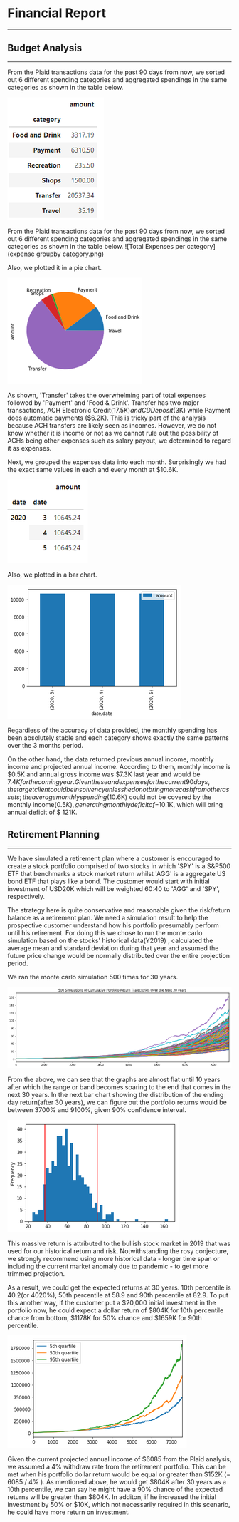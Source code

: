 # Financial Report

---
       
       

## Budget Analysis
---

From the Plaid transactions data for the past 90 days from now, we sorted out 6 different spending categories and aggregated spendings in the same categories as shown in the table below.   

![Total Expenses per category](expense_groupby_category.png)

From the Plaid transactions data for the past 90 days from now, we sorted out 6 different spending categories and aggregated spendings in the same categories as shown in the table below.
![Total Expenses per category](expense groupby category.png)

Also, we plotted it in a pie chart.    

![Spending Categories Pie Chart](pie_chart_new.png)

As shown, 'Transfer' takes the overwhelming part of total expenses followed by 'Payment' and 'Food & Drink'. Transfer has two major transactions, ACH Electronic Credit($17.5K) and CD Deposit($3K) while Payment does automatic payments ($6.2K).
This is tricky part of the analysis because ACH transfers are likely seen as incomes. However, we do not know whether it is income or not as we cannot rule out the possibility of ACHs being other expenses such as salary payout, we determined to regard it as expenses.

Next, we grouped the expenses data into each month. Surprisingly we had the exact same values in each and every month at $10.6K.    

![Monthly expenses](Monthly_spending.png)    

Also, we plotted in a bar chart.    

![Monthly spending bar chart](bar_chart.png)

Regardless of the accuracy of data provided, the monthly spending has been absolutely stable and each category shows exactly the same patterns over the 3 months period.

On the other hand, the data returned previous annual income, monthly income and projected annual income. According to them, monthly income is $0.5K and annual gross income was $7.3K last year and would be $7.4K for the coming year. Given these and expenses for the current 90 days, the target client could be in solvency unless he do not bring more cash from other assets; the average monthly spending($10.6K) could not be covered by the monthly income($0.5K), generating monthly deficit of -$10.1K, which will bring annual deficit of $ 121K.
      
           
           
     
## Retirement Planning
---

We have simulated a retirement plan where a customer is encouraged to create a stock portfolio comprised of two stocks in which 'SPY' is a S&P500 ETF that benchmarks a stock market return whilst 'AGG' is a aggregate US bond ETF that plays like a bond. The customer would start with initial investment of USD20K which will be weighted 60:40 to 'AGG' and 'SPY', respectively.  

The strategy here is quite conservative and reasonable given the risk/return balance as a retirement plan. We need a simulation result to help the prospective customer understand how his portfolio presumably perform until his retirement. For doing this we chose to run the monte carlo simulation based on the stocks' historical data(Y2019) , calculated the average mean and standard deviation during that year and assumed the future price change would be normally distributed over the entire projection period. 

We ran the monte carlo simulation 500 times for 30 years.     

![500 Simulation of Cumulative Portfolio Return Trajectories over the next 30 years](500_simulations_cumulative_return.png)

From the above, we can see that the graphs are almost flat until 10 years after which the range or band becomes soaring to the end that comes in the next 30 years. In the next bar chart showing the distribution of the ending day return(after 30 years), we can figure out the portfolio returns would be between 3700% and 9100%, given 90% confidence interval.   

![Distribution of the ending returns](distribution_histogram.png)

 This massive return is attributed to the bullish stock market in 2019 that was used for our historical return and risk. Notwithstanding the rosy conjecture, we strongly recommend using more historical data - longer time span or including the current market anomaly due to pandemic - to get more trimmed projection.

As a result, we could get the expected returns at 30 years. 10th percentile is 40.2(or 4020%), 50th percentile at 58.9 and 90th percentile at 82.9. To put this another way, if the customer put a $20,000 initial investment in the portfolio now, he could expect a dollar return of $804K for 10th percentile chance from bottom, $1178K for 50% chance and $1659K for 90th percentile.      

![5th, 50th and 95th quartiles of the cumulative returns over time](quantiles.png)

Given the current projected annual income of $6085 from the Plaid analysis, we assumed a 4% withdraw rate from the retirement portfolio. This can be met when his portfolio dollar return would be equal or greater than $152K (= 6085 / 4% ). As mentioned above, he would get $804K after 30 years as a 10th percentile, we can say he might have a 90% chance of the expected returns will be greater than $804K. In additon, if he increased the initial investment by 50% or $10K, which not necessarily required in this scenario, he could have more return on investment.


